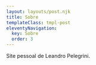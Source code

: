 ```yaml
---
layout: layouts/post.njk
title: Sobre
templateClass: tmpl-post
eleventyNavigation:
  key: Sobre
  order: 3
---
```


Site pessoal de Leandro Pelegrini.
